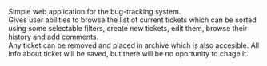 Simple web application for the bug-tracking system.  
Gives user abilities to browse the list of current tickets which can be sorted using some selectable filters, create new tickets, edit them, browse their history and add comments.   
Any ticket can be removed and placed in archive which is also accesible. All info about ticket will be saved, but there will be no oportunity to chage it.
